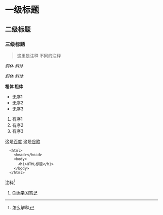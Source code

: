 # 一级标题
## 二级标题
### 三级标题

>这里是注释
>    不同的注释

*斜体  斜体*
   
  
_斜体 斜体_
    

**粗体  粗体**

* 无序1
* 无序2
* 无序3

1. 有序1
2. 有序2
3. 有序3

这是[百度](http://www.baidu.com)
这是[谷歌](http://www.google.com.cn)


      <html>
        <head></head>
        <body>
          <h1>HTML标题</h1>
        </body>
      </html>
      
      
注释[^注释]
[^注释]:怎么解释


1. [Gith学习笔记](git/git学习笔记.md)
